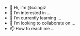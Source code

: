 - 👋 Hi, I’m @ccingiz
- 👀 I’m interested in ...
- 🌱 I’m currently learning ...
- 💞️ I’m looking to collaborate on ...
- 📫 How to reach me ...

<!---
ccingiz/ccingiz is a ✨ special ✨ repository because its `README.md` (this file) appears on your GitHub profile.
You can click the Preview link to take a look at your changes.
--->
